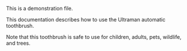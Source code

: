 
This is a demonstration file.



This documentation describes how to use the Ultraman automatic
toothbrush.

Note that this toothbrush is safe to use for children,
adults, pets, wildlife, and trees.

